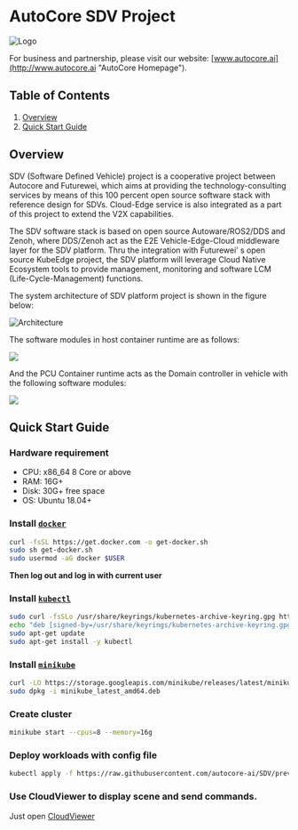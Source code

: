 # AutoCore SDV Project

![Logo](https://user-images.githubusercontent.com/71419791/117961292-88465b80-b350-11eb-9cb5-221226b419c9.png "AutoCore")

For business and partnership, please visit our website: [www.autocore.ai](http://www.autocore.ai "AutoCore Homepage").

## Table of Contents

1. [Overview](#overview)  
2. [Quick Start Guide](#quick-start-guide)


## Overview

SDV (Software Defined Vehicle) project is a cooperative project between Autocore and Futurewei, which aims at providing the technology-consulting services by means of this 100 percent open source software stack with reference design for SDVs. Cloud-Edge service is also integrated as a part of this project to extend the V2X capabilities.

The SDV software stack is based on open source Autoware/ROS2/DDS and Zenoh, where DDS/Zenoh act as the E2E Vehicle-Edge-Cloud middleware layer for the SDV platform. Thru the integration with Futurewei’ s open source KubeEdge project, the SDV platform will leverage Cloud Native Ecosystem tools to provide management, monitoring and software LCM (Life-Cycle-Management) functions.

The system architecture of SDV platform project is shown in the figure below:

![Architecture](https://user-images.githubusercontent.com/7805397/112237928-a2cc5480-8c7e-11eb-8917-7a23a9f9acfb.png "Architecture")

The software modules in host container runtime are as follows:

![](https://user-images.githubusercontent.com/7805397/112241214-c98d8980-8c84-11eb-8115-91281f22ac07.png)

And the PCU Container runtime acts as the Domain controller in vehicle with the following software modules:

![](https://user-images.githubusercontent.com/7805397/112241219-cd211080-8c84-11eb-8cd3-e7db20d08565.png)

## Quick Start Guide

### Hardware requirement

- CPU: x86_64 8 Core or above  
- RAM: 16G+  
- Disk: 30G+ free space  
- OS: Ubuntu 18.04+

### Install [`docker`](https://docs.docker.com/engine/install/ubuntu/#install-using-the-convenience-script)

```bash
curl -fsSL https://get.docker.com -o get-docker.sh
sudo sh get-docker.sh
sudo usermod -aG docker $USER
```

**Then log out and log in with current user**

### Install [`kubectl`](https://kubernetes.io/docs/tasks/tools/install-kubectl-linux/#install-using-native-package-management)

```bash
sudo curl -fsSLo /usr/share/keyrings/kubernetes-archive-keyring.gpg https://packages.cloud.google.com/apt/doc/apt-key.gpg
echo "deb [signed-by=/usr/share/keyrings/kubernetes-archive-keyring.gpg] https://apt.kubernetes.io/ kubernetes-xenial main" | sudo tee /etc/apt/sources.list.d/kubernetes.list
sudo apt-get update
sudo apt-get install -y kubectl
```

### Install [`minikube`](https://minikube.sigs.k8s.io/docs/start/#what-youll-need)

```bash
curl -LO https://storage.googleapis.com/minikube/releases/latest/minikube_latest_amd64.deb
sudo dpkg -i minikube_latest_amd64.deb
```

### Create cluster

```bash
minikube start --cpus=8 --memory=16g
```

### Deploy workloads with config file

```bash
kubectl apply -f https://raw.githubusercontent.com/autocore-ai/SDV/preview/sdv_demo.yaml
```

### Use CloudViewer to display scene and send commands.

Just open [CloudViewer](https://autocore-ai.github.io/CloudViewer/)
